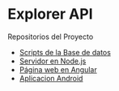 # Explorer API

Repositorios del Proyecto
- [Scripts de la Base de datos](https://github.com/AntonioAlejandro01/ExplorerDB)
- [Servidor en Node.js](https://github.com/AntonioAlejandro01/NodeServer)
- [Página web en Angular](https://github.com/AntonioAlejandro01/explorer-web)
- [Aplicacion Android](https://github.com/AntonioAlejandro01/ExpplorerApp)
